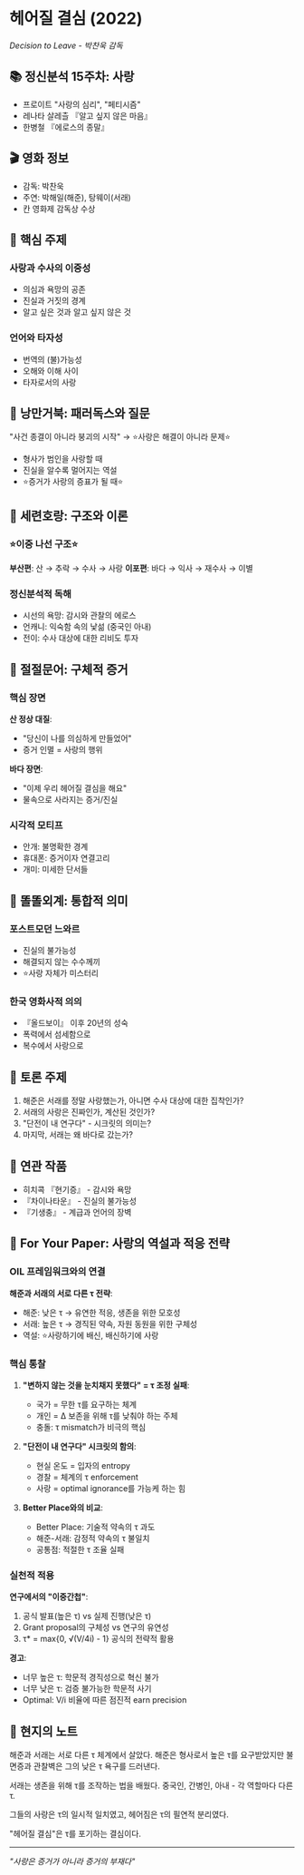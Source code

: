 # 헤어질 결심 (2022)
*Decision to Leave - 박찬욱 감독*

## 📚 정신분석 15주차: 사랑
- 프로이트 "사랑의 심리", "페티시즘"
- 레나타 살레츨 『알고 싶지 않은 마음』
- 한병철 『에로스의 종말』

## 🎬 영화 정보
- 감독: 박찬욱
- 주연: 박해일(해준), 탕웨이(서래)
- 칸 영화제 감독상 수상

## 🔑 핵심 주제
### 사랑과 수사의 이중성
- 의심과 욕망의 공존
- 진실과 거짓의 경계
- 알고 싶은 것과 알고 싶지 않은 것

### 언어와 타자성
- 번역의 (불)가능성
- 오해와 이해 사이
- 타자로서의 사랑

## 🐢 낭만거북: 패러독스와 질문
"사건 종결이 아니라 붕괴의 시작" → ⭐️사랑은 해결이 아니라 문제⭐️
- 형사가 범인을 사랑할 때
- 진실을 알수록 멀어지는 역설
- ⭐️증거가 사랑의 증표가 될 때⭐️

## 🐅 세련호랑: 구조와 이론
### ⭐️이중 나선 구조⭐️
**부산편**: 산 → 추락 → 수사 → 사랑
**이포편**: 바다 → 익사 → 재수사 → 이별

### 정신분석적 독해
- 시선의 욕망: 감시와 관찰의 에로스
- 언캐니: 익숙함 속의 낯섦 (중국인 아내)
- 전이: 수사 대상에 대한 리비도 투자

## 🐙 절절문어: 구체적 증거
### 핵심 장면
**산 정상 대질**:
- "당신이 나를 의심하게 만들었어"
- 증거 인멸 = 사랑의 행위

**바다 장면**:
- "이제 우리 헤어질 결심을 해요"
- 물속으로 사라지는 증거/진실

### 시각적 모티프
- 안개: 불명확한 경계
- 휴대폰: 증거이자 연결고리
- 개미: 미세한 단서들

## 👾 똘똘외계: 통합적 의미
### 포스트모던 느와르
- 진실의 불가능성
- 해결되지 않는 수수께끼
- ⭐️사랑 자체가 미스터리

### 한국 영화사적 의의
- 『올드보이』 이후 20년의 성숙
- 폭력에서 섬세함으로
- 복수에서 사랑으로

## 💭 토론 주제
1. 해준은 서래를 정말 사랑했는가, 아니면 수사 대상에 대한 집착인가?
2. 서래의 사랑은 진짜인가, 계산된 것인가?
3. "단전이 내 연구다" - 시크릿의 의미는?
4. 마지막, 서래는 왜 바다로 갔는가?

## 📖 연관 작품
- 히치콕 『현기증』 - 감시와 욕망
- 『차이나타운』 - 진실의 불가능성
- 『기생충』 - 계급과 언어의 장벽

## 🎯 For Your Paper: 사랑의 역설과 적응 전략

### OIL 프레임워크와의 연결
**해준과 서래의 서로 다른 τ 전략**:
- 해준: 낮은 τ → 유연한 적응, 생존을 위한 모호성
- 서래: 높은 τ → 경직된 약속, 자원 동원을 위한 구체성
- 역설: ⭐️사랑하기에 배신, 배신하기에 사랑

### 핵심 통찰
1. **"변하지 않는 것을 눈치채지 못했다" = τ 조정 실패**:
   - 국가 = 무한 τ를 요구하는 체계
   - 개인 = Δ 보존을 위해 τ를 낮춰야 하는 주체
   - 충돌: τ mismatch가 비극의 핵심

2. **"단전이 내 연구다" 시크릿의 함의**:
   - 현실 온도 = 입자의 entropy
   - 경찰 = 체계의 τ enforcement
   - 사랑 = optimal ignorance를 가능케 하는 힘

3. **Better Place와의 비교**:
   - Better Place: 기술적 약속의 τ 과도
   - 해준-서래: 감정적 약속의 τ 불일치
   - 공통점: 적절한 τ 조율 실패

### 실천적 적용
**연구에서의 "이중간첩"**:
1. 공식 발표(높은 τ) vs 실제 진행(낮은 τ)
2. Grant proposal의 구체성 vs 연구의 유연성
3. τ* = max{0, √(V/4i) - 1} 공식의 전략적 활용

**경고**: 
- 너무 높은 τ: 학문적 경직성으로 혁신 불가
- 너무 낮은 τ: 검증 불가능한 학문적 사기
- Optimal: V/i 비율에 따른 점진적 earn precision

## 🌊 현지의 노트
해준과 서래는 서로 다른 τ 체계에서 살았다.
해준은 형사로서 높은 τ를 요구받았지만
불면증과 관찰벽은 그의 낮은 τ 욕구를 드러낸다.

서래는 생존을 위해 τ를 조작하는 법을 배웠다.
중국인, 간병인, 아내 - 각 역할마다 다른 τ.

그들의 사랑은 τ의 일시적 일치였고,
헤어짐은 τ의 필연적 분리였다.

"헤어질 결심"은 τ를 포기하는 결심이다.

---
*"사랑은 증거가 아니라 증거의 부재다"*
